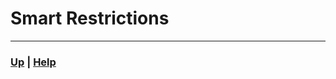 # Smart Restrictions

------------------------------------------------------------------------------

### [Up][up] | [Help][help]

[up]: ../README.md
[help]: ../../0_help/README.md
